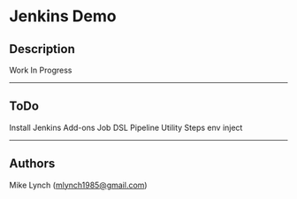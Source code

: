 Jenkins Demo
=====

## Description
Work In Progress


----
## ToDo
Install Jenkins Add-ons
    Job DSL
    Pipeline Utility Steps
    env inject


----
## Authors
Mike Lynch (mlynch1985@gmail.com)
